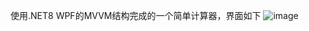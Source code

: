 使用.NET8 WPF的MVVM结构完成的一个简单计算器，界面如下
​![image](https://github.com/cplmlm/CalculatorCore/assets/25742179/5889a93d-0618-4c89-883a-d20ac43c56fa)


​​

​
